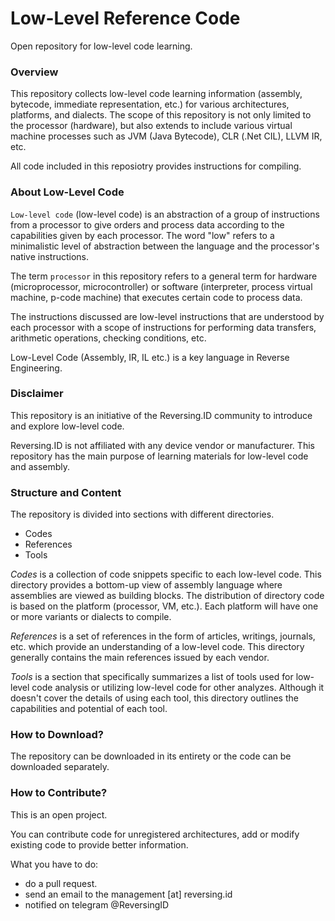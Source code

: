 # Low-Level Reference Code

Open repository for low-level code learning.

### Overview

This repository collects low-level code learning information (assembly, bytecode, immediate representation, etc.) for various architectures, platforms, and dialects. The scope of this repository is not only limited to the processor (hardware), but also extends to include various virtual machine processes such as JVM (Java Bytecode), CLR (.Net CIL), LLVM IR, etc.

All code included in this reposiotry provides instructions for compiling.

### About Low-Level Code

`Low-level code` (low-level code) is an abstraction of a group of instructions from a processor to give orders and process data according to the capabilities given by each processor. The word "low" refers to a minimalistic level of abstraction between the language and the processor's native instructions.

The term `processor` in this repository refers to a general term for hardware (microprocessor, microcontroller) or software (interpreter, process virtual machine, p-code machine) that executes certain code to process data.

The instructions discussed are low-level instructions that are understood by each processor with a scope of instructions for performing data transfers, arithmetic operations, checking conditions, etc.

Low-Level Code (Assembly, IR, IL etc.) is a key language in Reverse Engineering.

### Disclaimer

This repository is an initiative of the Reversing.ID community to introduce and explore low-level code.

Reversing.ID is not affiliated with any device vendor or manufacturer. This repository has the main purpose of learning materials for low-level code and assembly.

### Structure and Content

The repository is divided into sections with different directories.

- Codes
- References
- Tools

_Codes_ is a collection of code snippets specific to each low-level code. This directory provides a bottom-up view of assembly language where assemblies are viewed as building blocks. The distribution of directory code is based on the platform (processor, VM, etc.). Each platform will have one or more variants or dialects to compile.

_References_ is a set of references in the form of articles, writings, journals, etc. which provide an understanding of a low-level code. This directory generally contains the main references issued by each vendor.

_Tools_ is a section that specifically summarizes a list of tools used for low-level code analysis or utilizing low-level code for other analyzes. Although it doesn't cover the details of using each tool, this directory outlines the capabilities and potential of each tool.

### How to Download?

The repository can be downloaded in its entirety or the code can be downloaded separately.

### How to Contribute?

This is an open project.

You can contribute code for unregistered architectures, add or modify existing code to provide better information.

What you have to do:

- do a pull request.
- send an email to the management [at] reversing.id
- notified on telegram @ReversingID
